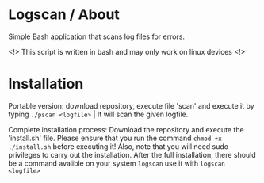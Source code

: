 # Logscan / About
Simple Bash application that scans log files for errors. 

<!> This script is written in bash and may only work on linux devices <!>

# Installation

Portable version: download repository, execute file 'scan' and execute it by typing `./pscan <logfile>` | It will scan the given logfile.
  
Complete installation process: Download the repository and execute the 'install.sh' file.
Please ensure that you run the command `chmod +x ./install.sh` before executing it!
Also, note that you will need sudo privileges to carry out the installation.
After the full installation, there should be a command avalible on your system `logscan` use it with `logscan <logfile>`
